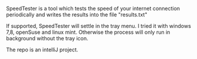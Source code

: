 SpeedTester is a tool which tests the speed of your internet connection periodically and writes the results into the file "results.txt"

If supported, SpeedTester will settle in the tray menu. I tried it with windows 7,8, openSuse and linux mint.
Otherwise the process will only run in background without the tray icon.

The repo is an intelliJ project.
